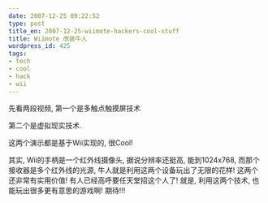 ```yaml
---
date: 2007-12-25 09:22:52
type: post
title_en: 2007-12-25-wiimote-hackers-cool-stuff
title: Wiimote 改装牛人
wordpress_id: 425
tags:
- tech
- cool
- hack
- wii
---
```


先看两段视频, 第一个是多触点触摸屏技术

第二个是虚拟现实技术.

这两个演示都是基于Wii实现的, 很Cool!

其实, Wii的手柄是一个红外线摄像头, 据说分辨率还挺高, 能到1024x768, 而那个接收器是多个红外线的光源, 牛人就是利用这两个设备玩出了无限的花样! 这两个还非常有实用价值! 有人已经高呼要任天堂招这个人了! 就是, 利用这两个技术, 也能玩出很多更有意思的游戏啊! 期待!!!


